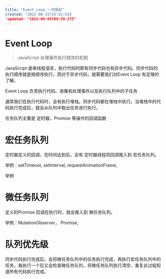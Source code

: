 ```yaml
---
title: "Event Loop 一次搞定"
created: "2022-08-31T15:52:54Z
"updated: "2022-09-05T09:59:27Z"
---
```

# Event Loop

> JavaScript 处理事件执行顺序的机制

JavaScript 是单线程语言，执行代码时即有同步代码也有异步代码。同步代码的执行顺序就是按顺序执行，而对于异步代码，就需要我们对Event Loop 有足够的了解。

Event Loop 负责执行代码、收集和处理事件以及执行队列中的子任务

通常我们在执行代码时，会有执行堆栈。同步代码都在堆栈中执行。当堆栈中的代码执行完成后，就会从队列中取出任务进行执行。

任务队列主要是 定时器，Promise 等操作的回调函数

# 宏任务队列

定时器定义的回调，在时间达到后，会有 定时器线程将回调推入到 宏任务队列。 

举例：setTimeout, setInterval, requestAnimationFrame,

举例

# 微任务队列

定义的Promise 回调在执行时，就会推入到 微任务队列。

举例：MutationObserver， Promise,


# 队列优先级

同步代码执行完成后，会将微任务队列中的任务执行完成，再执行宏任务队列中的任务，每执行一个后又会检查微任务队列，将微任务队列执行清空，重复此过程知道所有代码执行完成。
